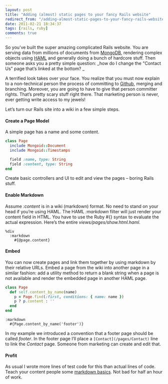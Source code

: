 ```yaml
---
layout: post
title: "Adding (almost) static pages to your fancy Rails website"
redirect_from: "/adding-almost-static-pages-to-your-fancy-rails-website"
date: 2011-02-21 18:34:37
tags: [rails, ruby]
comments: true
---
```

So you’ve built the super amazing complicated Rails website. You are serving data from millions of documents from [MongoDB](http://www.mongodb.org/), rendering complex objects using [HAML](http://haml-lang.com/) and generally doing a bunch of hardcore stuff. Then someone asks you a pretty simple question: _how do I change the "Contact Us" page that’s linked at the bottom? _

A terrified look takes over your face. You realize that you must now explain to a non-technical person the process of committing to [Github](https://github.com/), merging and branching. Moreover, you are going to have to give that person committer rights. That’s pretty scary stuff right there. That marketing person is never, ever getting write access to my jewels!

Let’s turn our Rails site into a wiki in a few simple steps.

#### Create a Page Model

A simple page has a name and some content.

```ruby
class Page
  include Mongoid::Document
  include Mongoid::Timestamps

  field :name, type: String
  field :content, type: String
end
```

Create basic controllers and UI to edit and view the pages – boring Rails stuff.

#### Enable Markdown

Assume _:content_ is in a wiki (markdown) format. No need to stand on your head if you’re using HAML. The HAML _:markdown_ filter will just render your content field in HTML. You have to use the Ruby #{} syntax to evaluate the actual expression. Here’s the entire _views/pages/show.html.haml_.

```haml
%div
  :markdown
    #{@page.content}
```

#### Embed

You can now create pages and link them together by using markdown by their relative URLs. Embed a page from the wiki into another page in a similar fashion: add a utility method to return a blank string when a page is not available and render the embedded page in another HAML page.

```ruby
class Page
  def self.content_by_name(name)
    p = Page.find(:first, conditions: { name: name })
    p ? p.content : ''
  end
end
```

```haml
:markdown
  #{Page.content_by_name('footer')}
```

In my example we introduced a convention that a footer page should be called _footer_. In the footer page I’ll place a `[Contact](/pages/Contact)` line to link the _Contact_ page. Someone from marketing can create and edit that.

#### Profit

As usual I wrote more lines of test code for this than actual lines of code. Teach your content people some [markdown basics](http://daringfireball.net/projects/markdown/basics). Not bad for half an hour of work.
